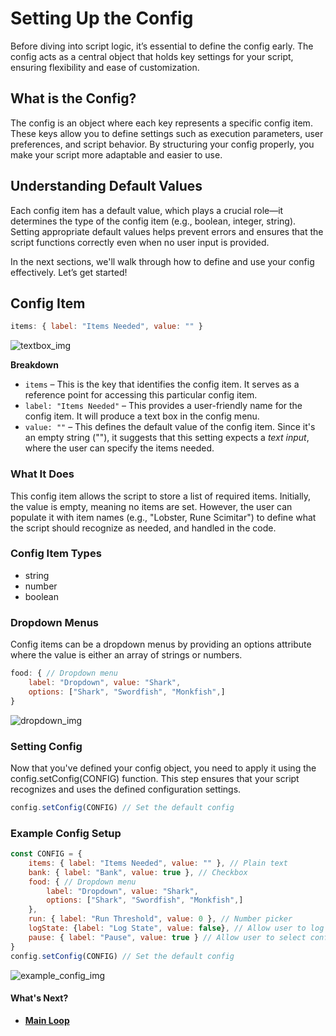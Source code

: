 # Setting Up the Config
Before diving into script logic, it’s essential to define the config early. The config acts as a central object that holds key settings for your script, ensuring flexibility and ease of customization.

## What is the Config?
The config is an object where each key represents a specific config item. These keys allow you to define settings such as execution parameters, user preferences, and script behavior. By structuring your config properly, you make your script more adaptable and easier to use.

## Understanding Default Values
Each config item has a default value, which plays a crucial role—it determines the type of the config item (e.g., boolean, integer, string). Setting appropriate default values helps prevent errors and ensures that the script functions correctly even when no user input is provided.

In the next sections, we'll walk through how to define and use your config effectively. Let’s get started!

## Config Item
```javascript
items: { label: "Items Needed", value: "" }
```
![textbox_img](https://i.postimg.cc/XNHx1Fjq/config-item.png)

**Breakdown**
- `items` – This is the key that identifies the config item. It serves as a reference point for accessing this particular config item.
- `label: "Items Needed"` – This provides a user-friendly name for the config item. It will produce a text box in the config menu.
- `value: ""` – This defines the default value of the config item. Since it's an empty string (""), it suggests that this setting expects a *text input*, where the user can specify the items needed.

### What It Does
This config item allows the script to store a list of required items. Initially, the value is empty, meaning no items are set. However, the user can populate it with item names (e.g., "Lobster, Rune Scimitar") to define what the script should recognize as needed, and handled in the code.

### Config Item Types
- string
- number
- boolean

### Dropdown Menus
Config items can be a dropdown menus by providing an options attribute where the value is either an array of strings or numbers.
```javascript
food: { // Dropdown menu
    label: "Dropdown", value: "Shark",
    options: ["Shark", "Swordfish", "Monkfish",]
}
```
![dropdown_img](https://i.postimg.cc/5tVmQS37/dropdown.png)

### Setting Config
Now that you've defined your config object, you need to apply it using the config.setConfig(CONFIG) function. This step ensures that your script recognizes and uses the defined configuration settings.
```javascript
config.setConfig(CONFIG) // Set the default config
```

### Example Config Setup
```javascript
const CONFIG = {
    items: { label: "Items Needed", value: "" }, // Plain text
    bank: { label: "Bank", value: true }, // Checkbox
    food: { // Dropdown menu
        label: "Dropdown", value: "Shark",
        options: ["Shark", "Swordfish", "Monkfish",]
    },
    run: { label: "Run Threshold", value: 0 }, // Number picker
    logState: {label: "Log State", value: false}, // Allow user to log the current script state
    pause: { label: "Pause", value: true } // Allow user to select config before the script start running
}
config.setConfig(CONFIG) // Set the default config
```
![example_config_img](https://i.postimg.cc/y8WNG56n/Screenshot-from-2025-02-10-14-55-15.png)

#### What's Next?
- **[Main Loop](/guide/Loop.md)**